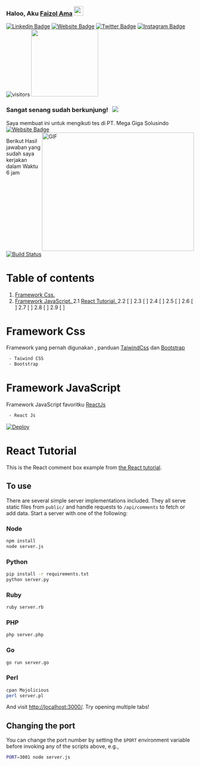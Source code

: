 ### Haloo, Aku <a href="https://gkassym.netlify.app" target="_blank">Faizol Ama</a> <img src="https://media.giphy.com/media/hvRJCLFzcasrR4ia7z/giphy.gif" width="25px">
[![Linkedin Badge](https://img.shields.io/badge/-LinkedIn-0e76a8?style=flat-square&logo=Linkedin&logoColor=white)](https://www.linkedin.com/in/faizol-ama-955a13195)
[![Website Badge](https://img.shields.io/badge/Website-3b5998?style=flat-square&logo=google-chrome&logoColor=white)](https://www.javazol.com)
[![Twitter Badge](https://img.shields.io/badge/-Twitter-00acee?style=flat-square&logo=Twitter&logoColor=white)](https://twitter.com/Izol56483927)
[![Instagram Badge](https://img.shields.io/badge/-Instagram-e4405f?style=flat-square&logo=Instagram&logoColor=white)](https://instagram.com/zzzzzooolll/)
![visitors](https://visitor-badge.glitch.me/badge?page_id=page.id)
<img height="180em" src="https://github-readme-stats.vercel.app/api?username=izolama&show_icons=true&hide_border=true&&count_private=true&include_all_commits=true" />



### Sangat senang sudah berkunjung! &nbsp; ![](https://visitor-badge.glitch.me/badge?page_id=izolama.izolama)

Saya membuat ini untuk mengikuti tes di PT. Mega Giga Solusindo [![Website Badge](https://img.shields.io/badge/Website-3b5998?style=flat-square&logo=google-chrome&logoColor=white)](https://https://megagigasolusindo.co.id/)
<img align="right" alt="GIF" src="https://github.com/Gapur/Gapur/blob/master/coding.gif?raw=true" width="408" height="318" />
  
Berikut Hasil jawaban yang sudah saya kerjakan dalam
Waktu 6 jam 

[![Build Status](https://travis-ci.org/ekalinin/github-markdown-toc.svg?branch=master)](https://travis-ci.org/ekalinin/github-markdown-toc)

Table of contents
=================

1. [ Framework Css. ](#desc)
2. [ Framework JavaScript. ](#usage)
   2.1 [React Tutorial. ](#tuto)
   2.2 [ ]
   2.3 [ ]
   2.4 [ ]
   2.5 [ ]
   2.6 [ ]
   2.7 [ ]
   2.8 [ ]
   2.9 [ ]




<a name="desc"></a>
Framework Css
============

Framework yang pernah digunakan , panduan 
[TaiwindCss](https://tailwindcss.com/) dan 
[Bootstrap](https://getbootstrap.com/)

```bash
 - Taiwind CSS
 - Bootstrap
```

<a name="usage"></a>
Framework JavaScript
============

Framework JavaScript favoritku [ReactJs](https://reactjs.org/)

```bash
 - React Js
```
[![Deploy](https://www.herokucdn.com/deploy/button.png)](https://heroku.com/deploy)

<a name="tuto"></a>
# React Tutorial

This is the React comment box example from [the React tutorial](http://facebook.github.io/react/docs/tutorial.html).

## To use

There are several simple server implementations included. They all serve static files from `public/` and handle requests to `/api/comments` to fetch or add data. Start a server with one of the following:

### Node

```sh
npm install
node server.js
```

### Python

```sh
pip install -r requirements.txt
python server.py
```

### Ruby
```sh
ruby server.rb
```

### PHP
```sh
php server.php
```

### Go
```sh
go run server.go
```

### Perl

```sh
cpan Mojolicious
perl server.pl
```

And visit <http://localhost:3000/>. Try opening multiple tabs!

## Changing the port

You can change the port number by setting the `$PORT` environment variable before invoking any of the scripts above, e.g.,

```sh
PORT=3001 node server.js
```



